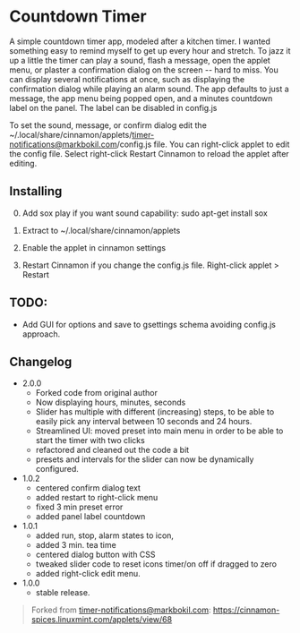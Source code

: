 # Countdown Timer

A simple countdown timer app, modeled after a kitchen timer. I wanted something easy to remind myself to get up every hour and stretch. To jazz it up a little the timer can play a sound, flash a message, open the applet menu, or plaster a confirmation dialog on the screen -- hard to miss. You can display several notifications at once, such as displaying the confirmation dialog while playing an alarm sound. The app defaults to just a message, the app menu being popped open, and a minutes countdown label on the panel. The label can be disabled in config.js

To set the sound, message, or confirm dialog edit the ~/.local/share/cinnamon/applets/timer-notifications@markbokil.com/config.js file. You can right-click applet to edit the config file. Select right-click Restart Cinnamon to reload the applet after editing.

## Installing

0) Add sox play if you want sound capability: sudo apt-get install sox

1) Extract to ~/.local/share/cinnamon/applets

2) Enable the applet in cinnamon settings

3) Restart Cinnamon if you change the config.js file. Right-click applet > Restart


## TODO:
  * Add GUI for options and save to gsettings schema avoiding config.js approach.

## Changelog

* 2.0.0
  - Forked code from original author
  - Now displaying hours, minutes, seconds
  - Slider has multiple with different (increasing) steps, to be able to easily pick any interval between 10 seconds and 24 hours.
  - Streamlined UI: moved preset into main menu in order to be able to start the timer with two clicks
  - refactored and cleaned out the code a bit
  - presets and intervals for the slider can now be dynamically configured. 
* 1.0.2
  - centered confirm dialog text
  - added restart to right-click menu
  - fixed 3 min preset error
  - added panel label countdown
* 1.0.1
  - added run, stop, alarm states to icon, 
  - added 3 min. tea time
  - centered dialog button with CSS
  - tweaked slider code to reset icons timer/on off if dragged to zero
  - added right-click edit menu.
* 1.0.0
  - stable release.

> Forked from timer-notifications@markbokil.com: https://cinnamon-spices.linuxmint.com/applets/view/68